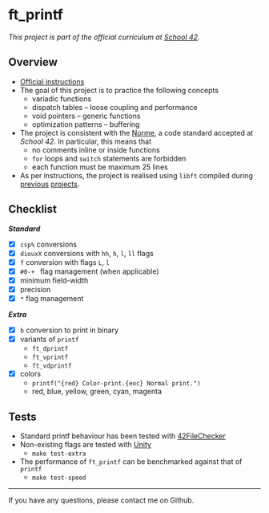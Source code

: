 # ft_printf

*This project is part of the official curriculum at [School 42](https://en.wikipedia.org/wiki/42_(school)).*

## Overview


* [Official instructions](resources/ft_printf.en.pdf)
* The goal of this project is to practice the following concepts
	* variadic functions
	* dispatch tables – loose coupling and performance
	* void pointers – generic functions
	* optimization patterns – buffering
* The project is consistent with the [Norme](resources/norme.en.pdf), a code standard accepted at *School 42*. In particular, this means that
	* no comments inline or inside functions
	* `for` loops and `switch` statements are forbidden
	* each function must be maximum 25 lines
* As per instructions, the project is realised using `libft` compiled during [previous](resources/libft.en.pdf) [projects](resources/get_next_line.en.pdf).

## Checklist

**_Standard_**

- [x] `csp%` conversions
- [x] `diouxX` conversions with `hh`, `h`, `l`, `ll` flags
- [x] `f` conversion with flags `L`, `l`
- [x] `#0-+ ` flag management (when applicable)
- [x] minimum field-width
- [x] precision
- [x] `*` flag management

**_Extra_**

- [x] `b` conversion to print in binary
- [x] variants of `printf`
	* `ft_dprintf`
	* `ft_vprintf`
	* `ft_vdprintf`
- [x] colors
	* `printf("{red} Color-print.{eoc} Normal print.")`
	* red, blue, yellow, green, cyan, magenta

## Tests

* Standard printf behaviour has been tested with [42FileChecker](https://github.com/jgigault/42FileChecker)
* Non-existing flags are tested with [Unity](https://github.com/ThrowTheSwitch/Unity)
	* `make test-extra`
* The performance of `ft_printf` can be benchmarked against that of `printf`
	* `make test-speed` 

---
If you have any questions, please contact me on Github.